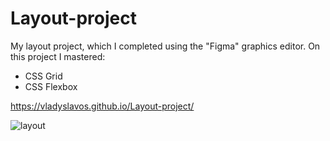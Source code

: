 # Layout-project
My layout project, which I completed using the "Figma" graphics editor.
On this project I mastered:
<ul>
    <li>CSS Grid</li>
    <li>CSS Flexbox</li>
</ul>

https://vladyslavos.github.io/Layout-project/


![layout](https://user-images.githubusercontent.com/67589338/103480243-d617e980-4ddb-11eb-83d3-ca69dc692cc4.png)

